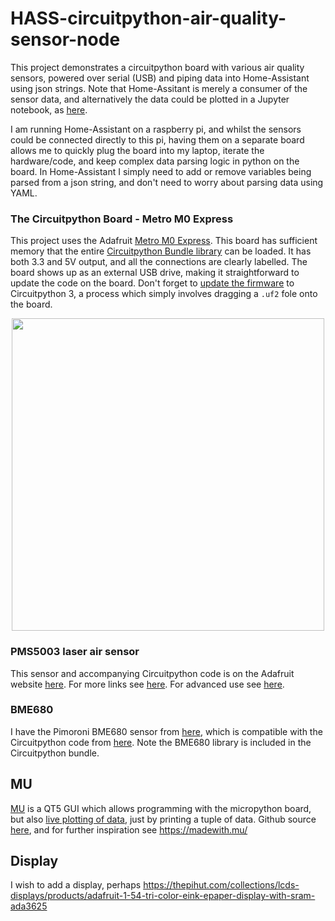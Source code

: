 # HASS-circuitpython-air-quality-sensor-node
This project demonstrates a circuitpython board with various air quality sensors, powered over serial (USB) and piping data into Home-Assistant using json strings. Note that Home-Assitant is merely a consumer of the sensor data, and alternatively the data could be plotted in a Jupyter notebook, as [here](https://github.com/robmarkcole/Useful-python/blob/master/Pyserial/pyserial.ipynb).


I am running Home-Assistant on a raspberry pi, and whilst the sensors could be connected directly to this pi, having them on a separate board allows me to quickly plug the board into my laptop, iterate the hardware/code, and keep complex data parsing logic in python on the board. In Home-Assistant I simply need to add or remove variables being parsed from a json string, and don't need to worry about parsing data using YAML.

### The Circuitpython Board - Metro M0 Express
This project uses the Adafruit [Metro M0 Express](https://learn.adafruit.com/adafruit-metro-m0-express-designed-for-circuitpython/overview). This board has sufficient memory that the entire [Circuitpython Bundle library](https://github.com/adafruit/Adafruit_CircuitPython_Bundle) can be loaded. It has both 3.3 and 5V output, and all the connections are clearly labelled. The board shows up as an external USB drive, making it straightforward to update the code on the board. Don't forget to [update the firmware](https://learn.adafruit.com/welcome-to-circuitpython/installing-circuitpython) to Circuitpython 3, a process which simply involves dragging a `.uf2` fole onto the board.

<p align="center">
<img src="https://github.com/robmarkcole/HASS-circuitpython-air-quality-sensor-node/blob/master/images/board.jpg" width="500">
</p>

### PMS5003 laser air sensor
This sensor and accompanying Circuitpython code is on the Adafruit website [here](https://learn.adafruit.com/pm25-air-quality-sensor). For more links see [here](https://github.com/OxygenLithium/Pollutant-Mapping). For advanced use see [here](https://kapusta.cc/2017/12/02/home-made-air-quality-monitoring-using-wipy/).

### BME680
I have the Pimoroni BME680 sensor from [here](https://shop.pimoroni.com/products/bme680-breakout), which is compatible with the Circuitpython code from [here](https://learn.adafruit.com/adafruit-bme680-humidity-temperature-barometic-pressure-voc-gas/python-circuitpython). Note the BME680 library is included in the Circuitpython bundle.

## MU
[MU](https://codewith.mu/) is a QT5 GUI which allows programming with the micropython board, but also [live plotting of data](https://codewith.mu/en/tutorials/1.0/plotter), just by printing a tuple of data. Github source [here](https://github.com/mu-editor/mu), and for further inspiration see https://madewith.mu/

## Display
I wish to add a display, perhaps https://thepihut.com/collections/lcds-displays/products/adafruit-1-54-tri-color-eink-epaper-display-with-sram-ada3625
